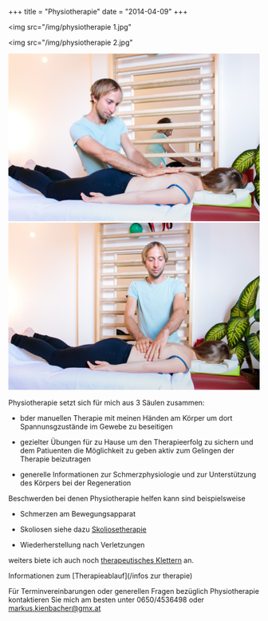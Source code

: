 +++
title = "Physiotherapie"
date = "2014-04-09"
+++


<img src="/img/physiotherapie 1.jpg"
 >
<img src="/img/physiotherapie 2.jpg" 
>
<img src="/img/physiotherapie 3.jpg" >

<img src="/img/physiotherapie 4.jpg" >

Physiotherapie setzt sich für mich aus 3 Säulen zusammen:
* bder manuellen Therapie mit meinen Händen am Körper um dort Spannunsgzustände im Gewebe zu beseitigen

* gezielter Übungen für zu Hause um den Therapieerfolg zu sichern und dem Patiuenten die Möglichkeit zu geben aktiv zum Gelingen der Therapie beizutragen

* generelle Informationen zur Schmerzphysiologie und zur Unterstützung des Körpers bei der Regeneration


Beschwerden bei denen Physiotherapie helfen kann sind beispielsweise

* Schmerzen am Bewegungsapparat

* Skoliosen siehe dazu [Skoliosetherapie](/skoliosetherapie)

* Wiederherstellung nach Verletzungen

weiters biete ich auch noch [therapeutisches Klettern](/therapeutisches-klettern) an.
 
 Informationen zum [Therapieablauf](/infos zur therapie)

Für Terminvereinbarungen oder generellen Fragen bezüglich Physiotherapie kontaktieren Sie mich am besten unter 0650/4536498 oder markus.kienbacher@gmx.at
